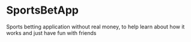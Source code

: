 # SportsBetApp
Sports betting application without real money, to help learn about how it works and just have fun with friends 

